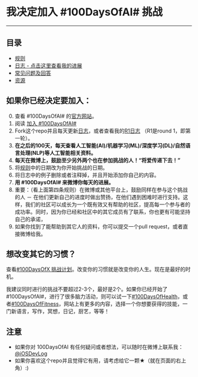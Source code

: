 # 我决定加入 #100DaysOfAI# 挑战
---

## 目录

* [规则](rules.md)
* [日志 - 点击这里查看我的进展](log.md)
* [常见问题及回答](FAQ.md)
* [资源](resources.md)

## 如果你已经决定要加入：

0.  查看 #100DaysOfAI# 的[官方网站](https://github.com/iOSDevLog/100-days-of-ai)。
1.  阅读 [加入 #100DaysOfAI#](http://iosdevlog.com/2018/09/28/100-days-of-ai.html)
1.  Fork这个repo并且每天更新[日志](log.md)，或者查看我的[R1日志](rl-ml/README.md) （R1是round 1，即第一轮）。
1.  **在之后的100天，每天查看人工智能(AI)/机器学习(ML)/深度学习(DL)/自然语言处理(NLP)等人工智能相关资料。**
1.  **每天在微博上，鼓励至少另外两个也在参加挑战的人！“将爱传递下去！”**
1.  将[规则](rules.md)中的日期改为你开始挑战的日期。
1.  将日志中的例子删除或者注释掉，并且开始添加你自己的内容。
1.  **用 #100DaysOfAI# 来微博你每天的进展。**
1.  重要：（看上面第四条规则）在微博或其他平台上，鼓励同样在参与这个挑战的人 － 在他们更新自己的进度时做出赞扬，在他们遇到困难时进行支持。这样，我们的社区可以成长为一个既有效又有帮助的社区，提高每一个参与者的成功率。同时，因为你已经和社区中的其它成员有了联系，你也更有可能坚持自己的承诺，
1.  如果你找到了能帮助到其它人的资料，你可以提交一个pull request，或者直接微博给我。

## 想改变其它的习惯？

查看[#100DaysOfX 挑战计划](http://100daysofx.com/)。改变你的习惯就是改变你的人生。现在是最好的时机。

我建议同时进行的挑战不要超过2-3个，最好是2个。如果你已经开始了 #100DaysOfAI#，进行了很多脑力活动，则可以试一下[#100DaysOfHealth](http://100daysofx.com/where-x-is/health/)，或者[#100DaysOfFitness](http://100daysofx.com/challenges/)，网站上有更多的内容，选择一个你想要获得的技能，一门新语言，写作，冥想，日记，厨艺，等等！

## 注意

* 如果你对 100DaysOfAI 有任何疑问或者想法，可以随时在微博上联系我：[@iOSDevLog](https://weibo.com/iOSDevLog)
* 如果你喜欢这个repo并且觉得它有用，请考虑给它一颗&#9733;（就在页面的右上角）:)

